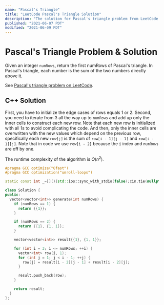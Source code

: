 ```yaml
---
name: "Pascal's Triangle"
title: "LeetCode Pascal's Triangle Solution"
description: "The solution for Pascal's triangle problem from LeetCode is to initialize the vector of vector of integers for the edge cases of rows equals 1 or 2, and then keep adding up the inner cells to construct the next rows."
published: "2021-06-07 PDT"
modified: "2021-06-09 PDT"
---
```


# Pascal's Triangle Problem & Solution

Given an integer `numRows`, return the first numRows of Pascal's triangle.
In Pascal's triangle, each number is the sum of the two numbers directly above it.

See [Pascal's triangle problem on LeetCode](https://leetcode.com/problems/pascals-triangle).

## C++ Solution

First, you have to initialize the edge cases of rows equals 1 or 2. Second, you need to iterate from 3 all the way up to `numRows` and add up only the inner cells to construct each new row. Note that each new row is initialized with all 1s to avoid complicating the code. And then, only the inner cells are overwritten with the new values which depend on the previous row, specifically each new `row[j]` is the sum of `row[i - 1][j - 1]` and `row[i - 1][j]`. Note that in code we use `row[i - 2]` because the `i` index and `numRows` are off by one.

The runtime complexity of the algorithm is $O(n^2)$.

```cpp
#pragma GCC optimize("Ofast")
#pragma GCC optimization("unroll-loops")

static const int _=[](){std::ios::sync_with_stdio(false);cin.tie(nullptr);cout.tie(nullptr);return 0;}();

class Solution {
public:
  vector<vector<int>> generate(int numRows) {
    if (numRows == 1) {
      return {{1}};
    }

    if (numRows == 2) {
      return {{1}, {1, 1}};
    }

    vector<vector<int>> result{{1}, {1, 1}};

    for (int i = 3; i <= numRows; ++i) {
      vector<int> row(i, 1);
      for (int j = 1; j < i - 1; ++j) {
        row[j] = result[i - 2][j - 1] + result[i - 2][j];
      }

      result.push_back(row);
    }

    return result;
  }
};
```
